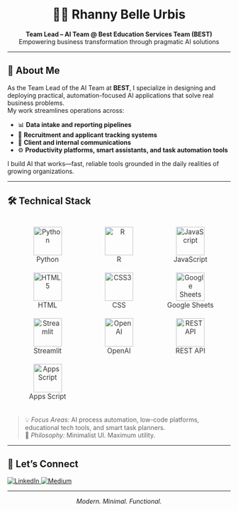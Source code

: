 <h1 align="center">👩‍💻 Rhanny Belle Urbis</h1>
<p align="center"><strong>Team Lead – AI Team @ Best Education Services Team (BEST)</strong><br>
Empowering business transformation through pragmatic AI solutions</p>

---

## 🧠 About Me

As the Team Lead of the AI Team at **BEST**, I specialize in designing and deploying practical, automation-focused AI applications that solve real business problems.  
My work streamlines operations across:

- 📊 **Data intake and reporting pipelines**  
- 👥 **Recruitment and applicant tracking systems**  
- 💬 **Client and internal communications**  
- ⚙️ **Productivity platforms, smart assistants, and task automation tools**

I build AI that works—fast, reliable tools grounded in the daily realities of growing organizations.

---

## 🛠️ Technical Stack

<style>
  .tech-grid {
    display: grid;
    grid-template-columns: repeat(auto-fit, minmax(120px, 1fr));
    gap: 20px;
    justify-items: center;
    align-items: center;
    padding: 20px;
  }

  .tech-item {
    display: flex;
    flex-direction: column;
    align-items: center;
    text-align: center;
    font-size: 0.95rem;
    color: #333;
  }
</style>

<div class="tech-grid">
  <div class="tech-item">
    <img src="https://cdn.jsdelivr.net/gh/devicons/devicon/icons/python/python-original.svg" alt="Python" width="64" height="64">
    Python
  </div>
  <div class="tech-item">
    <img src="https://cdn.jsdelivr.net/gh/devicons/devicon/icons/r/r-original.svg" alt="R" width="64" height="64">
    R
  </div>
  <div class="tech-item">
    <img src="https://cdn.jsdelivr.net/gh/devicons/devicon/icons/javascript/javascript-original.svg" alt="JavaScript" width="64" height="64">
    JavaScript
  </div>
  <div class="tech-item">
    <img src="https://cdn.jsdelivr.net/gh/devicons/devicon/icons/html5/html5-original.svg" alt="HTML5" width="64" height="64">
    HTML
  </div>
  <div class="tech-item">
    <img src="https://cdn.jsdelivr.net/gh/devicons/devicon/icons/css3/css3-original.svg" alt="CSS3" width="64" height="64">
    CSS
  </div>
  <div class="tech-item">
    <img src="https://upload.wikimedia.org/wikipedia/commons/8/8f/Google_Sheets_2020_Logo.svg" alt="Google Sheets" width="64" height="64">
    Google Sheets
  </div>
  <div class="tech-item">
    <img src="https://upload.wikimedia.org/wikipedia/commons/1/1d/Streamlit_logo_icon.svg" alt="Streamlit" width="64" height="64">
    Streamlit
  </div>
  <div class="tech-item">
    <img src="https://seeklogo.com/images/O/openai-logo-8B9BFEDC26-seeklogo.com.png" alt="OpenAI" width="64" height="64">
    OpenAI
  </div>
  <div class="tech-item">
    <img src="https://cdn-icons-png.flaticon.com/512/1048/1048953.png" alt="REST API" width="64" height="64">
    REST API
  </div>
  <div class="tech-item">
    <img src="https://www.gstatic.com/images/icons/material/apps-script-512.png" alt="Apps Script" width="64" height="64">
    Apps Script
  </div>
</div>

> 💡 *Focus Areas:* AI process automation, low-code platforms, educational tech tools, and smart task planners.  
> 🧩 *Philosophy:* Minimalist UI. Maximum utility.

---

## 📡 Let’s Connect

<p align="left">
  <a href="https://www.linkedin.com/in/rhanny-belle-urbis" target="_blank">
    <img src="https://img.shields.io/badge/LinkedIn-000000?style=for-the-badge&logo=linkedin&logoColor=F5F5DC" alt="LinkedIn">
  </a>
  <a href="https://medium.com/@rnx2024" target="_blank">
    <img src="https://img.shields.io/badge/Medium-000000?style=for-the-badge&logo=medium&logoColor=F5F5DC" alt="Medium">
  </a>
</p>

---

<p align="center"><i>Modern. Minimal. Functional.</i></p>
